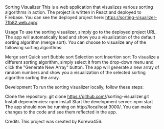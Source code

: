 Sorting Visualizer
This is a web application that visualizes various sorting algorithms in action. The project is written in React and deployed to Firebase. You can see the deployed project here: https://sorting-visualizer-71b82.web.app/.

Usage
To use the sorting visualizer, simply go to the deployed project URL. The app will automatically load and show you a visualization of the default sorting algorithm (merge sort). You can choose to visualize any of the following sorting algorithms:

Merge sort
Quick sort
Bubble sort
Selection sort
Insertion sort
To visualize a different sorting algorithm, simply select it from the drop-down menu and click the "Generate New Array" button. The app will generate a new array of random numbers and show you a visualization of the selected sorting algorithm sorting the array.

Development
To run the sorting visualizer locally, follow these steps:

Clone the repository: git clone https://github.com/<your-username>/sorting-visualizer.git
Install dependencies: npm install
Start the development server: npm start
The app should now be running on http://localhost:3000/. You can make changes to the code and see them reflected in the app.

Credits
This project was created by Korewa456.
